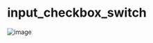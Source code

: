 # input_checkbox_switch 
![image](https://user-images.githubusercontent.com/59449334/132368291-e5a0c74f-a928-41f1-849d-00d38c26125a.png)
